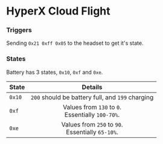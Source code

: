 # HyperX Cloud Flight 

### Triggers
Sending `0x21 0xff 0x05` to the headset to get it's state.


### States
Battery has 3 states, `0x10`, `0xf` and `0xe`.

| <b>State</b> | <b>Details</b> |
| :--- | :---: |
| `0x10` | `200` should be battery full, and `199` charging |
| `0xf` | Values from `130` to `0`.<br/>Essentially `100-70%`. |
| `0xe` | Values from `250` to `90`.<br/>Essentially `65-10%`. |
